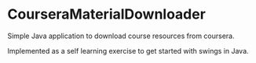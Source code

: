CourseraMaterialDownloader
==========================

Simple Java application to download course resources from coursera.

Implemented as a self learning exercise to get started with swings in Java.
